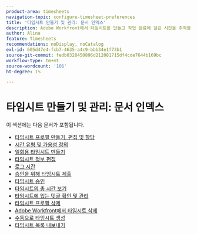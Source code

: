 ```yaml
---
product-area: timesheets
navigation-topic: configure-timesheet-preferences
title: '타임시트 만들기 및 관리: 문서 인덱스'
description: Adobe Workfront에서 타임시트를 만들고 작업 완료에 걸린 시간을 추적할 수 있습니다. 타임시트 만들기, 편집 및 관리에 대한 자세한 내용은 다음 문서를 참조하십시오.
author: Alina
feature: Timesheets
recommendations: noDisplay, noCatalog
exl-id: 605d47e4-fcb7-4635-a4c9-bbb34e1f73b1
source-git-commit: fedb0328450896d212081715df4cde7644b169bc
workflow-type: tm+mt
source-wordcount: '106'
ht-degree: 1%

---
```


# 타임시트 만들기 및 관리: 문서 인덱스

<!-- Audited: 4/2025 -->

이 섹션에는 다음 문서가 포함됩니다.

* [타임시트 프로필 만들기, 편집 및 할당](../../timesheets/create-and-manage-timesheets/create-timesheet-profiles.md)
* [시간 유형 및 가용성 정의](../../timesheets/create-and-manage-timesheets/define-hour-types-and-availability.md)
* [일회용 타임시트 만들기](../../timesheets/create-and-manage-timesheets/create-tmshts.md)
* [타임시트 정보 편집](../../timesheets/create-and-manage-timesheets/edit-timesheets.md)
* [로그 시간](../../timesheets/create-and-manage-timesheets/log-time.md)
* [승인을 위해 타임시트 제출](../../timesheets/create-and-manage-timesheets/submit-timesheet-for-approval.md)
* [타임시트 승인](../../timesheets/create-and-manage-timesheets/timesheet-approvals.md)
* [타임시트의 총 시간 보기](../../timesheets/create-and-manage-timesheets/view-total-hours-timesheets.md)
* [타임시트에 있는 댓글 확인 및 관리](../../timesheets/create-and-manage-timesheets/view-and-manage-comments-timesheets.md)
* [타임시트 프로필 삭제](../../timesheets/create-and-manage-timesheets/delete-timesheet-profiles.md)
* [Adobe Workfront에서 타임시트 삭제](../../timesheets/create-and-manage-timesheets/delete-timesheets.md)
* [수동으로 타임시트 생성](../../timesheets/create-and-manage-timesheets/manually-generate-timesheets.md)
* [타임시트 목록 내보내기](../../timesheets/create-and-manage-timesheets/export-timesheets.md)

